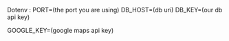 Dotenv :
  PORT=(the port you are using)
  DB_HOST=(db uri)
  DB_KEY=(our db api key)

  GOOGLE_KEY=(google maps api key)
